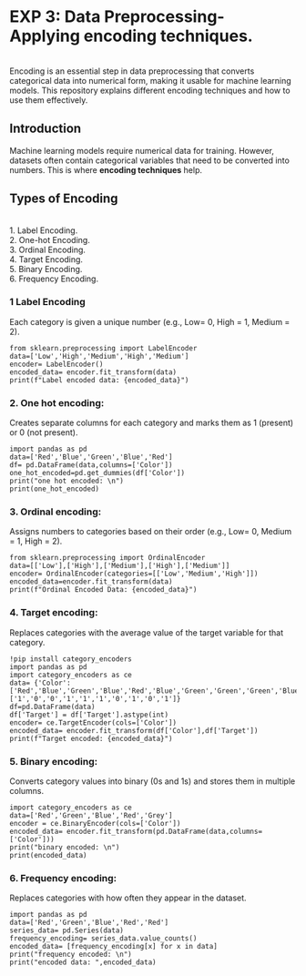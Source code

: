 # EXP 3: Data Preprocessing- Applying encoding techniques. 
<br>
Encoding is an essential step in data preprocessing that converts categorical data into numerical form, making it usable for machine learning models. This repository explains different encoding techniques and how to use them effectively.  

<br>
 
##  Introduction  
Machine learning models require numerical data for training. However, datasets often contain categorical variables that need to be converted into numbers. This is where **encoding techniques** help.  

 

##  Types of Encoding  

<br>
1. Label Encoding.
<br>
2. One-hot Encoding.
<br>
3. Ordinal Encoding.
<br>
4. Target Encoding. 
<br>
5. Binary Encoding.
<br>
6. Frequency Encoding.
 

### 1️ Label Encoding  

Each category is given a unique number (e.g., Low= 0, High = 1, Medium = 2).
     


```
from sklearn.preprocessing import LabelEncoder
data=['Low','High','Medium','High','Medium']
encoder= LabelEncoder()
encoded_data= encoder.fit_transform(data)
print(f"Label encoded data: {encoded_data}")
```
 
### 2. One hot encoding:
 Creates separate columns for each category and marks them as 1 (present) or 0 (not present).

```
import pandas as pd
data=['Red','Blue','Green','Blue','Red']
df= pd.DataFrame(data,columns=['Color'])
one_hot_encoded=pd.get_dummies(df['Color'])
print("one hot encoded: \n")
print(one_hot_encoded)
```
 
### 3. Ordinal encoding:
 Assigns numbers to categories based on their order (e.g., Low= 0, Medium = 1, High = 2).
<br>

``` 
from sklearn.preprocessing import OrdinalEncoder
data=[['Low'],['High'],['Medium'],['High'],['Medium']]
encoder= OrdinalEncoder(categories=[['Low','Medium','High']])
encoded_data=encoder.fit_transform(data)
print(f"Ordinal Encoded Data: {encoded_data}")
```
 
### 4. Target encoding:
Replaces categories with the average value of the target variable for that category.
<br>

```
!pip install category_encoders
import pandas as pd
import category_encoders as ce
data= {'Color':['Red','Blue','Green','Blue','Red','Blue','Green','Green','Green','Blue'],'Target':['1','0','0','1','1','1','0','1','0','1']}
df=pd.DataFrame(data)
df['Target'] = df['Target'].astype(int)
encoder= ce.TargetEncoder(cols=['Color'])
encoded_data= encoder.fit_transform(df['Color'],df['Target'])
print(f"Target encoded: {encoded_data}")
```
 
### 5. Binary encoding:
 Converts category values into binary (0s and 1s) and stores them in multiple columns.
<br>

```
import category_encoders as ce
data=['Red','Green','Blue','Red','Grey']
encoder = ce.BinaryEncoder(cols=['Color'])
encoded_data= encoder.fit_transform(pd.DataFrame(data,columns=['Color']))
print("binary encoded: \n")
print(encoded_data)
```
 
### 6. Frequency encoding:
Replaces categories with how often they appear in the dataset.
<br>

```
import pandas as pd
data=['Red','Green','Blue','Red','Red']
series_data= pd.Series(data)
frequency_encoding= series_data.value_counts()
encoded_data= [frequency_encoding[x] for x in data]
print("frequency encoded: \n")
print("encoded data: ",encoded_data)
```


